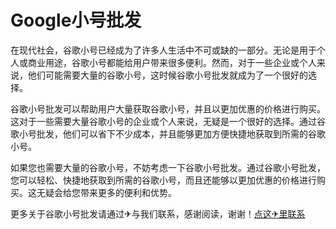 # Google小号批发

在现代社会，谷歌小号已经成为了许多人生活中不可或缺的一部分。无论是用于个人或商业用途，谷歌小号都能给用户带来很多便利。然而，对于一些企业或个人来说，他们可能需要大量的谷歌小号，这时候谷歌小号批发就成为了一个很好的选择。

谷歌小号批发可以帮助用户大量获取谷歌小号，并且以更加优惠的价格进行购买。这对于一些需要大量谷歌小号的企业或个人来说，无疑是一个很好的选择。通过谷歌小号批发，他们可以省下不少成本，并且能够更加方便快捷地获取到所需的谷歌小号。

如果您也需要大量的谷歌小号，不妨考虑一下谷歌小号批发。通过谷歌小号批发，您可以轻松、快捷地获取到所需的谷歌小号，而且还能够以更加优惠的价格进行购买。这无疑会给您带来更多的便利和优势。

更多关于谷歌小号批发请通过✈与我们联系，感谢阅读，谢谢！[点这✈里联系](https://gg.k02.cc)